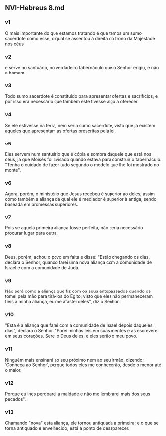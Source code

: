 ## NVI-Hebreus 8.md
### v1
 O mais importante do que estamos tratando é que temos um sumo sacerdote como esse, o qual se assentou à direita do trono da Majestade nos céus
### v2
 e serve no santuário, no verdadeiro tabernáculo que o Senhor erigiu, e não o homem.
### v3
 Todo sumo sacerdote é constituído para apresentar ofertas e sacrifícios, e por isso era necessário que também este tivesse algo a oferecer.
### v4
 Se ele estivesse na terra, nem seria sumo sacerdote, visto que já existem aqueles que apresentam as ofertas prescritas pela lei.
### v5
 Eles servem num santuário que é cópia e sombra daquele que está nos céus, já que Moisés foi avisado quando estava para construir o tabernáculo: "Tenha o cuidado de fazer tudo segundo o modelo que lhe foi mostrado no monte".
### v6
 Agora, porém, o ministério que Jesus recebeu é superior ao deles, assim como também a aliança da qual ele é mediador é superior à antiga, sendo baseada em promessas superiores.
### v7
 Pois se aquela primeira aliança fosse perfeita, não seria necessário procurar lugar para outra.
### v8
 Deus, porém, achou o povo em falta e disse: "Estão chegando os dias, declara o Senhor, quando farei uma nova aliança com a comunidade de Israel e com a comunidade de Judá.
### v9
 Não será como a aliança que fiz com os seus antepassados quando os tomei pela mão para tirá-los do Egito; visto que eles não permaneceram fiéis à minha aliança, eu me afastei deles", diz o Senhor.
### v10
 "Esta é a aliança que farei com a comunidade de Israel depois daqueles dias", declara o Senhor. "Porei minhas leis em suas mentes e as escreverei em seus corações. Serei o Deus deles, e eles serão o meu povo.
### v11
 Ninguém mais ensinará ao seu próximo nem ao seu irmão, dizendo: ‘Conheça ao Senhor’, porque todos eles me conhecerão, desde o menor até o maior.
### v12
 Porque eu lhes perdoarei a maldade e não me lembrarei mais dos seus pecados".
### v13
 Chamando "nova" esta aliança, ele tornou antiquada a primeira; e o que se torna antiquado e envelhecido, está a ponto de desaparecer.
